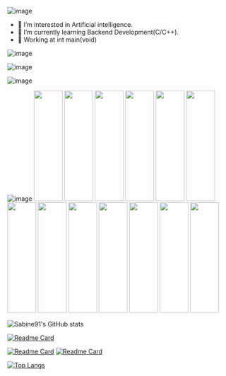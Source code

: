 ![image](https://user-images.githubusercontent.com/96158726/152914620-223c5fa5-6d75-45d1-9b64-35a6b9e83171.png)

- 👀 I’m interested in Artificial intelligence.
- 🌱 I’m currently learning Backend Development(C/C++).
- 🏬 Working at int main(void)

![image](https://user-images.githubusercontent.com/96158726/152921175-067b5936-08fc-4ba5-be67-7c8c167a1227.png)

![image](https://user-images.githubusercontent.com/96158726/152920469-d00b916f-60e6-46a1-9c60-bda4858599e8.png)

![image](https://user-images.githubusercontent.com/96158726/152920654-51b3e178-ee3e-490f-894b-b795268ee234.png)

![image](https://user-images.githubusercontent.com/96158726/152921674-167da391-ac5a-42b8-892c-b45edbc7f434.png)
<img src="https://cdn.jsdelivr.net/gh/devicons/devicon/icons/bash/bash-original.svg" width="65" height="250" />
<img src="https://cdn.jsdelivr.net/gh/devicons/devicon/icons/gcc/gcc-original.svg" width="65" height="250"/>
<img src="https://cdn.jsdelivr.net/gh/devicons/devicon/icons/git/git-original.svg" width="65" height="250"/>
<img src="https://cdn.jsdelivr.net/gh/devicons/devicon/icons/linux/linux-original.svg" width="65" height="250" />
<img src="https://cdn.jsdelivr.net/gh/devicons/devicon/icons/markdown/markdown-original.svg" width="65" height="250" />
<img src="https://cdn.jsdelivr.net/gh/devicons/devicon/icons/vscode/vscode-original.svg" width="65" height="250" />
<img src="https://cdn.jsdelivr.net/gh/devicons/devicon/icons/vim/vim-original.svg" width="65" height="250" />
<img src="https://cdn.jsdelivr.net/gh/devicons/devicon/icons/c/c-original.svg" width="65" height="250" />
<img src="https://cdn.jsdelivr.net/gh/devicons/devicon/icons/cplusplus/cplusplus-original.svg" width="65" height="250"/>
<img src="https://cdn.jsdelivr.net/gh/devicons/devicon/icons/python/python-original.svg" width="65" height="250" />
<img src="https://cdn.jsdelivr.net/gh/devicons/devicon/icons/google/google-original.svg" width="65" height="250"/>
<img src="https://cdn.jsdelivr.net/gh/devicons/devicon/icons/figma/figma-original.svg" width="65" height="250" />
<img src="https://cdn.jsdelivr.net/gh/devicons/devicon/icons/canva/canva-original.svg" width="65" height="250" />


![Sabine91's GitHub stats](https://github-readme-stats.vercel.app/api?username=Sabine91&show_icons=true&theme=moltack) 

[![Readme Card](https://github-readme-stats.vercel.app/api/pin/?username=Sabine91&repo=Login_Interface&show_owner=true&include_all_commits=true&theme=moltack)](https://github.com/anuraghazra/github-readme-stats)

[![Readme Card](https://github-readme-stats.vercel.app/api/pin/?username=Sabine91&repo=Pseudo_blockchain&show_owner=true&include_all_commits=true&theme=moltack)](https://github.com/anuraghazra/github-readme-stats)
[![Readme Card](https://github-readme-stats.vercel.app/api/pin/?username=Sabine91&repo=Sabine91&show_owner=true&include_all_commits=true&theme=moltack)](https://github.com/anuraghazra/github-readme-stats)

[![Top Langs](https://github-readme-stats.vercel.app/api/top-langs/?username=Sabine91&theme=moltack)](https://github.com/anuraghazra/github-readme-stats)
